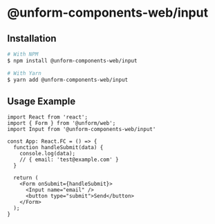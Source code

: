 # @unform-components-web/input

## Installation

```bash
# With NPM
$ npm install @unform-components-web/input

# With Yarn
$ yarn add @unform-components-web/input
```

## Usage Example

```tsx
import React from 'react';
import { Form } from '@unform/web';
import Input from '@unform-components-web/input'

const App: React.FC = () => {
  function handleSubmit(data) {
    console.log(data);
    // { email: 'test@example.com' }
  }

  return (
    <Form onSubmit={handleSubmit}>
      <Input name="email" />
      <button type="submit">Send</button>
    </Form>
  );
}
```
